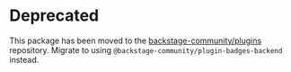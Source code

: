 # Deprecated

This package has been moved to the [backstage-community/plugins](https://github.com/backstage/community-plugins) repository. Migrate to using `@backstage-community/plugin-badges-backend` instead.
